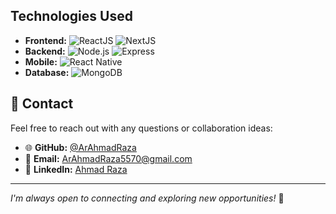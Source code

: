 ## Technologies Used

- **Frontend:** ![ReactJS](https://img.shields.io/badge/ReactJS-61DBFB?style=for-the-badge&logo=react&logoColor=white) ![NextJS](https://img.shields.io/badge/NextJS-000000?style=for-the-badge&logo=nextdotjs&logoColor=white)
- **Backend:** ![Node.js](https://img.shields.io/badge/Node.js-339933?style=for-the-badge&logo=node.js&logoColor=white) ![Express](https://img.shields.io/badge/Express-000000?style=for-the-badge&logo=express&logoColor=white)
- **Mobile:** ![React Native](https://img.shields.io/badge/React_Native-61DAFB?style=for-the-badge&logo=react&logoColor=white)
- **Database:** ![MongoDB](https://img.shields.io/badge/MongoDB-47A248?style=for-the-badge&logo=mongodb&logoColor=white)

## 💬 Contact

Feel free to reach out with any questions or collaboration ideas:

- 🌐 **GitHub:** [@ArAhmadRaza](https://github.com/ArAhmadRaza)  
- 📧 **Email:** [ArAhmadRaza5570@gmail.com](mailto:ArAhmadRaza5570@gmail.com)  
- 💼 **LinkedIn:** [Ahmad Raza](https://linkedin.com/in/ar-ahmad-raza)  

---

_I'm always open to connecting and exploring new opportunities!_ 🚀
